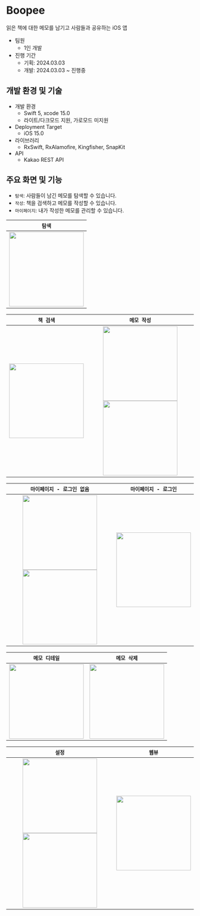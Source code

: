 # Boopee
읽은 책에 대한 메모를 남기고 사람들과 공유하는 iOS 앱

- 팀원
    - 1인 개발
- 진행 기간
    - 기획: 2024.03.03
    - 개발: 2024.03.03 ~ 진행중

## 개발 환경 및 기술
- 개발 환경
    - Swift 5, xcode 15.0
    - 라이트/다크모드 지원, 가로모드 미지원
- Deployment Target
    - iOS 15.0
- 라이브러리
    - RxSwift, RxAlamofire, Kingfisher, SnapKit
- API
    - Kakao REST API

## 주요 화면 및 기능
- `탐색`: 사람들이 남긴 메모를 탐색할 수 있습니다.
- `작성`: 책을 검색하고 메모를 작성할 수 있습니다.
- `마이페이지`: 내가 작성한 메모를 관리할 수 있습니다.

|`탐색`|
|:----:|
| <img src="https://github.com/yunjikimm/Boopee/assets/68881093/a44bafca-35de-4372-87ca-0417232a7db0" width="200"> |

|`책 검색`|`메모 작성`|
|:----:|:----:|
| <img src="https://github.com/yunjikimm/Boopee/assets/68881093/fc687848-bed8-4132-b5bb-e24aec853cd9" width="200"> | <img src="https://github.com/yunjikimm/Boopee/assets/68881093/5f08e28c-91ee-438b-bc59-bc4d32c2b3e2" width="200"> <img src="https://github.com/yunjikimm/Boopee/assets/68881093/71268955-d175-400d-8ecf-19de48095f00" width="200"> |

|`마이페이지 - 로그인 없음`|`마이페이지 - 로그인`|
|:----:|:----:|
| <img src="https://github.com/yunjikimm/Boopee/assets/68881093/cd8fef55-7326-4e91-8d6f-79e808a8da48" width="200"> <img src="https://github.com/yunjikimm/Boopee/assets/68881093/dcea15fa-9035-48bb-b982-e76c87247388" width="200"> | <img src="https://github.com/yunjikimm/Boopee/assets/68881093/bb03bd3a-9a25-4f2e-a2a0-ed77e44674bc" width="200"> |

|`메모 디테일`|`메모 삭제`|
|:----:|:----:|
| <img src="https://github.com/yunjikimm/Boopee/assets/68881093/051872f1-d607-4666-8ac4-7f2b999cdf36" width="200"> | <img src="https://github.com/yunjikimm/Boopee/assets/68881093/ac9a66d6-0d01-4d60-8921-48c26541b670" width="200"> |

|`설정`|`웹뷰`|
|:----:|:----:|
| <img src="https://github.com/yunjikimm/Boopee/assets/68881093/4bb9a681-74aa-4323-8f1c-b033400dda08" width="200"> <img src="https://github.com/yunjikimm/Boopee/assets/68881093/d09adbdc-29e0-45a3-b49a-805479fd112c" width="200"> | <img src="https://github.com/yunjikimm/Boopee/assets/68881093/88978891-9d07-4cb1-8a85-79d10c1b9f88" width="200"> |
